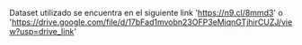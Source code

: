 Dataset utilizado se encuentra en el siguiente link 'https://n9.cl/8mmd3' o 'https://drive.google.com/file/d/17bFad1mvobn23OFP3eMiqnGTjhirCUZJ/view?usp=drive_link'
